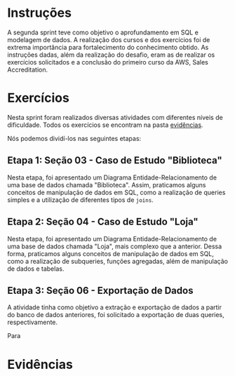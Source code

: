 # **Instruções**

A segunda sprint teve como objetivo o aprofundamento em SQL e modelagem de dados. A realização dos cursos e dos exercícios foi de extrema importância para fortalecimento do conhecimento obtido. As instruções dadas, além da realização do desafio, eram as de realizar os exercícios solicitados e a conclusão do primeiro curso da AWS, Sales Accreditation.

# **Exercícios**

Nesta sprint foram realizados diversas atividades com diferentes níveis de dificuldade. Todos os exercícios se encontram na pasta [evidências](https://github.com/heitorkobayashi/PB-HEITOR-KOBAYASHI/tree/main/Sprint%202/exercicios).

Nós podemos dividí-los nas seguintes etapas:

## Etapa 1: Seção 03 - Caso de Estudo "Biblioteca"

Nesta etapa, foi apresentado um Diagrama Entidade-Relacionamento de uma base de dados chamada "Biblioteca". Assim, praticamos alguns conceitos de manipulação de dados em SQL, como a realização de queries simples e a utilização de diferentes tipos de `joins`.



## Etapa 2: Seção 04 - Caso de Estudo "Loja"

Nesta etapa, foi apresentado um Diagrama Entidade-Relacionamento de uma base de dados chamada "Loja", mais complexo que a anterior. Dessa forma, praticamos alguns conceitos de manipulação de dados em SQL, como a realização de subqueries, funções agregadas, além de manipulação de dados e tabelas.

## Etapa 3: Seção 06 - Exportação de Dados

A atividade tinha como objetivo a extração e exportação de dados a partir do banco de dados  anteriores, foi solicitado a exportação de duas queries, respectivamente. 

Para 

# **Evidências**
